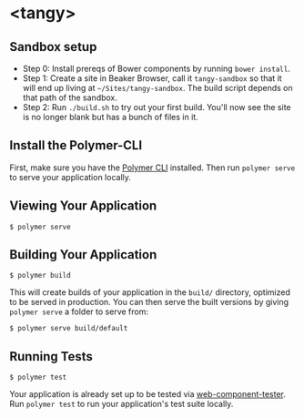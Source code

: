# \<tangy\>

## Sandbox setup
- Step 0: Install prereqs of Bower components by running `bower install`.
- Step 1: Create a site in Beaker Browser, call it `tangy-sandbox` so that it will end up living at `~/Sites/tangy-sandbox`. The build script depends on that path of the sandbox.
- Step 2: Run `./build.sh` to try out your first build. You'll now see the site is no longer blank but has a bunch of files in it.


## Install the Polymer-CLI

First, make sure you have the [Polymer CLI](https://www.npmjs.com/package/polymer-cli) installed. Then run `polymer serve` to serve your application locally.

## Viewing Your Application

```
$ polymer serve
```

## Building Your Application

```
$ polymer build
```

This will create builds of your application in the `build/` directory, optimized to be served in production. You can then serve the built versions by giving `polymer serve` a folder to serve from:

```
$ polymer serve build/default
```

## Running Tests

```
$ polymer test
```

Your application is already set up to be tested via [web-component-tester](https://github.com/Polymer/web-component-tester). Run `polymer test` to run your application's test suite locally.
